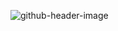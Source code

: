 
![github-header-image](https://github.com/davmart2/davmart2/assets/161580996/2fc655ca-f4bc-4121-9a38-925f6b97d627)
